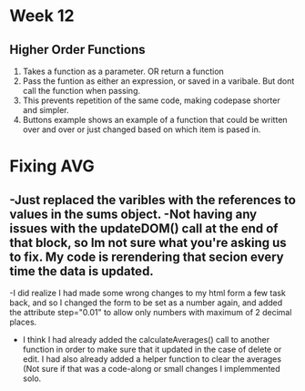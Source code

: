# Week 12
## Higher Order Functions

1. Takes a function as a parameter. OR return a function
2. Pass the funtion as either an expression, or saved in a varibale. But dont call the function when passing.
3. This prevents repetition of the same code, making codepase shorter and simpler.
4. Buttons example shows an example of a function that could be written over and over or just changed based on which item is pased in. 

# Fixing AVG
-Just replaced the varibles with the references to values in the sums object.
-Not having any issues with the updateDOM() call at the end of that block, so Im not sure what you're asking us to fix. My code is rerendering that secion every time the data is updated. 
-- 
-I did realize I had made some wrong changes to my html form a few task back, and so I changed the form to be set as a number again, and added the attribute step="0.01" to allow only numbers with maximum of 2 decimal places.
- I think I had already added the calculateAverages() call to another function in order to make sure that it updated in the case of delete or edit. I had also already added a helper function to clear the averages (Not sure if that was a code-along or small changes I implemmented solo.
